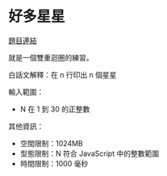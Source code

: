 # 好多星星

[題目連結](https://oj.lidemy.com/problem/1021)

就是一個雙重迴圈的練習。

白話文解釋：在 n 行印出 n 個星星

輸入範圍：
- N 在 1 到 30 的正整數

其他資訊：
- 空間限制：1024MB
- 型態限制：N 符合 JavaScript 中的整數範圍
- 時間限制：1000 毫秒
